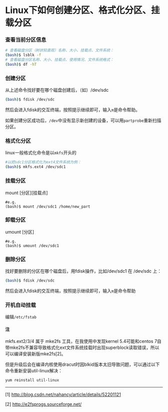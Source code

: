 # Linux下如何创建分区、格式化分区、挂载分区

### 查看当前分区信息

```bash
# 查看磁盘分区（树状较直观）名称、大小、挂载点、文件系统：
(bash)$ lsblk -f
# 查看磁盘分区名称、大小、挂载点、使用情况、文件系统格式：
(bash)$ df -hT
```
### 创建分区

从上述命令找好要在哪个磁盘创建后，（如）/dev/sdc
```bash
(bash)$ fdisk /dev/sdc
```
然后会进入fdisk的交互终端，按照提示继续即可，输入`m`是命令帮助。

如果创建分区成功后，`/dev`中没有显示新创建的设备，可以用`partprobe`重新扫描分区。

### 格式化分区
linux一般格式化命令是以`mkfs`开头的
```bash
#以把sdc1分区格式化为ext4文件系统为例：
(bash)$ mkfs.ext4 /dev/sdc1
```

### 挂载分区
mount [分区][挂载点]
```
#e.g.
(bash)$ mount /dev/sdc1 /home/new_part
```

### 卸载分区
umount [分区]
```
#e.g.
(bash)$ umount /dev/sdc1
```

### 删除分区

找好要删除的分区在哪个磁盘后，用fdisk操作，比如/dev/sdc1 在 /dev/sdc 上：
```bash
(bash)$ fdisk /dev/sdc
```
然后会进入fdisk的交互终端，按照提示继续即可，输入`m`是命令帮助

### 开机自动挂载
编辑`/etc/fstab`

#### 注
mkfs.ext2/3/4 属于 mke2fs 工具，在我使用中发现kernel 5.4可能和centos 7自带mke2fs不兼容导致格式化ext文件系统挂载时出现superblock读取错误，所以可以编译安装新版mke2fs[2]。

但是升级后会在编译内核使用dracut时因blkid版本太旧导致问题，可以通过以下命令重新安装util-linux解决：
```bash
yum reinstall util-linux
```


---
[1] http://blog.csdn.net/nahancy/article/details/52201121

[2] http://e2fsprogs.sourceforge.net/
